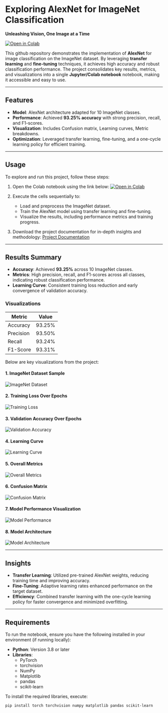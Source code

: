 # **Exploring AlexNet for ImageNet Classification**

**Unleashing Vision, One Image at a Time**

[![Open in Colab](https://colab.research.google.com/assets/colab-badge.svg)](https://colab.research.google.com/drive/1xxJVp0L6WoaWkKi4cW18-oTo3OCyEpPM?usp=sharing)

This github repository demonstrates the implementation of **AlexNet** for image classification on the ImageNet dataset. By leveraging **transfer learning** and **fine-tuning** techniques, it achieves high accuracy and robust classification performance. The project consolidates key results, metrics, and visualizations into a single **Jupyter/Colab notebook** notebook, making it accessible and easy to use.

---

## **Features**
- **Model**: AlexNet architecture adapted for 10 ImageNet classes.
- **Performance**: Achieved **93.25% accuracy** with strong precision, recall, and F1-scores.
- **Visualization**: Includes Confusion matrix, Learning curves, Metric breakdowns.
- **Optimization**: Leveraged transfer learning, fine-tuning, and a one-cycle learning policy for efficient training.

---

## **Usage**

To explore and run this project, follow these steps:

1. Open the Colab notebook using the link below:
   [![Open in Colab](https://colab.research.google.com/assets/colab-badge.svg)](https://colab.research.google.com/drive/1xxJVp0L6WoaWkKi4cW18-oTo3OCyEpPM?usp=sharing)

2. Execute the cells sequentially to:
   - Load and preprocess the ImageNet dataset.
   - Train the AlexNet model using transfer learning and fine-tuning.
   - Visualize the results, including performance metrics and training progress.

3. Download the project documentation for in-depth insights and methodology:
   [Project Documentation]([https://drive.google.com/drive/folders/YOUR_DOCUMENTATION_LINK](https://drive.google.com/file/d/1CEXEDjnSd4ZIbAAucRzi2b82pgHqU06a/view?usp=sharing))
---

## **Results Summary**

- **Accuracy**: Achieved **93.25%** across 10 ImageNet classes.
- **Metrics**: High precision, recall, and F1-scores across all classes, indicating robust classification performance.
- **Learning Curve**: Consistent training loss reduction and early convergence of validation accuracy.

### **Visualizations**
| Metric      | Value      |
|-------------|------------|
| Accuracy    | 93.25%     |
| Precision   | 93.50%     |
| Recall      | 93.24%     |
| F1-Score    | 93.31%     |

Below are key visualizations from the project:

#### **1. ImageNet Dataset Sample**
![ImageNet Dataset](images/imagenet_visualization.png)

#### **2. Training Loss Over Epochs**
![Training Loss](images/training_loss.png)

#### **3. Validation Accuracy Over Epochs**
![Validation Accuracy](images/validation_accuracy.png)

#### **4. Learning Curve**
![Learning Curve](images/learning_curve.png)

#### **5. Overall Metrics**
![Overall Metrics](images/overall_metrics.png)

#### **6. Confusion Matrix**
![Confusion Matrix](images/confusion_matrix.png)

#### **7. Model Performance Visualization**
![Model Performance](images/model_performance.png)

#### **8. Model Architecture**
![Model Architecture](images/model_architecture.png)

---

## **Insights**

- **Transfer Learning**: Utilized pre-trained AlexNet weights, reducing training time and improving accuracy.
- **Fine-Tuning**: Adaptive learning rates enhanced performance on the target dataset.
- **Efficiency**: Combined transfer learning with the one-cycle learning policy for faster convergence and minimized overfitting.

---

## **Requirements**

To run the notebook, ensure you have the following installed in your environment (if running locally):
- **Python**: Version 3.8 or later
- **Libraries**: 
  - PyTorch
  - torchvision
  - NumPy
  - Matplotlib
  - pandas
  - scikit-learn

To install the required libraries, execute:
```bash
pip install torch torchvision numpy matplotlib pandas scikit-learn
